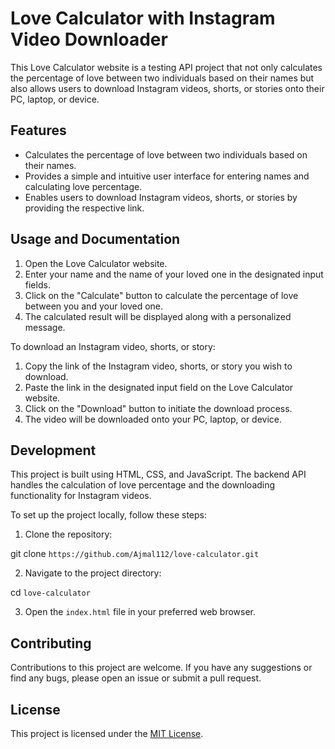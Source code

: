 # Love Calculator with Instagram Video Downloader

This Love Calculator website is a testing API project that not only calculates the percentage of love between two individuals based on their names but also allows users to download Instagram videos, shorts, or stories onto their PC, laptop, or device.

## Features

- Calculates the percentage of love between two individuals based on their names.
- Provides a simple and intuitive user interface for entering names and calculating love percentage.
- Enables users to download Instagram videos, shorts, or stories by providing the respective link.

## Usage and Documentation

1. Open the Love Calculator website.
2. Enter your name and the name of your loved one in the designated input fields.
3. Click on the "Calculate" button to calculate the percentage of love between you and your loved one.
4. The calculated result will be displayed along with a personalized message.

To download an Instagram video, shorts, or story:

1. Copy the link of the Instagram video, shorts, or story you wish to download.
2. Paste the link in the designated input field on the Love Calculator website.
3. Click on the "Download" button to initiate the download process.
4. The video will be downloaded onto your PC, laptop, or device.

## Development

This project is built using HTML, CSS, and JavaScript. The backend API handles the calculation of love percentage and the downloading functionality for Instagram videos. 

To set up the project locally, follow these steps:

1. Clone the repository:

git clone `https://github.com/Ajmal112/love-calculator.git`

2. Navigate to the project directory:

cd `love-calculator`

3. Open the `index.html` file in your preferred web browser.

## Contributing

Contributions to this project are welcome. If you have any suggestions or find any bugs, please open an issue or submit a pull request.

## License

This project is licensed under the [MIT License](LICENSE).
